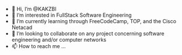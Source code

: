 - 👋 Hi, I’m @KAKZBI
- 👀 I’m interested in FullStack Software Engineering
- 🌱 I’m currently learning through FreeCodeCamp, TOP, and the Cisco Netacad
- 💞️ I’m looking to collaborate on any project concerning software engineering and/or computer networks
- 📫 How to reach me ...

<!---
KAKZBI/KAKZBI is a ✨ special ✨ repository because its `README.md` (this file) appears on your GitHub profile.
You can click the Preview link to take a look at your changes.
--->

